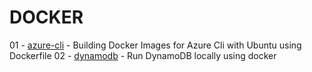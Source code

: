 # DOCKER

01 - [azure-cli](azure-cli) - Building Docker Images for Azure Cli with Ubuntu using Dockerfile
02 - [dynamodb](dynamo-db) - Run DynamoDB locally using docker
